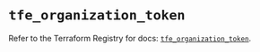 # `tfe_organization_token`

Refer to the Terraform Registry for docs: [`tfe_organization_token`](https://registry.terraform.io/providers/hashicorp/tfe/0.63.0/docs/resources/organization_token).
